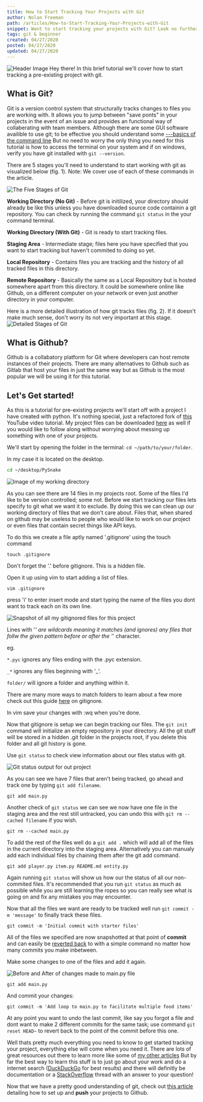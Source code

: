 ```yaml
---
title: How to Start Tracking Your Projects with Git
author: Nolan Freeman
path: /articles/How-to-Start-Tracking-Your-Projects-with-Git
snippet: Want to start tracking your projects with Git? Look no further, this guide contains everything you need to know to get up and running!
tags: git & beginner
created: 04/27/2020
posted: 04/27/2020
updated: 04/27/2020
---
```

![Header Image](git-logo.png)
Hey there! In this brief tutorial we'll cover how to start tracking a pre-existing project with git. 

## What is Git?

Git is a version control system that structurally tracks changes to files you are working with. It allows you to jump between "save ponts" in your projects in the event of an issue and provides an functional way of collaberating with team members. Although there are some GUI software availible to use git; to be effective you should understand some [---basics of the command line]() But no need to worry the only thing you need for this tutorial is how to access the terminal on your system and if on windows, verify you have git installed with `git --version`.

There are 5 stages you'll need to understand to start working with git as visualized below (fig. 1). Note: We cover use of each of these commands in the article. 

![The Five Stages of Git](git-stages.png)

__Working Directory (No Git)__ - Before git is initilized, your directory should already be like this unless you have downloaded source code containin a git repository. You can check by running the command `git status` in the your command terminal.

__Working Directory (With Git)__ - Git is ready to start tracking files.

__Staging Area__ - Intermediate stage; files here you have specified that you want to start tracking but haven't commited to doing so yet.

__Local Repository__ - Contains files you are tracking and the history of all tracked files in this directory.

__Remote Repository__ - Basically the same as a Local Repository but is hosted somewhere apart from this directory. It could be somewhere online like Github, on a different computer on your network or even just another directory in your computer.

Here is a more detailed illustration of how git tracks files (fig. 2). If it doesn't make much sense, don't worry its not very important at this stage.
![Detailed Stages of Git](detailed-git-stages.png)

## What is Github? 

Github is a collabatory platform for Git where developers can host remote instances of their projects. There are many alternatives to Github such as Gitlab that host your files in just the same way but as Github is the most popular we will be using it for this tutorial.

## Let's Get started!

As this is a tutorial for pre-existing projects we'll start off with a project I have created with python. It's nothing special, just a refactored fork of [this](https://invidio.us/playlist?list=PLlEgNdBJEO-n8k9SR49AshB9j7b5Iw7hZ&dark_mode=true&thin_mode=false) YouTube video tutorial. My project files can be downloaded [here](https://github.com/nolanfreeman/pysnake-turtle) as well if you would like to follow along without worrying about messing up something with one of your projects.

We'll start by opening the folder in the terminal: `cd ~/path/to/your/folder`.

In my case it is located on the desktop.

```bash
cd ~/desktop/PySnake
```
![Image of my working directory]()

As you can see there are 14 files in my projects root. Some of the files I'd like to be version controlled; some not. Before we start tracking our files lets specify to git what we want it to exclude. By doing this we can clean up our working directory of files that we don't care about. Files that, when shared on github may be useless to people who would like to work on our project or even files that contain secret things like API keys.

To do this we create a file aptly named '.gitignore' using the touch command 

```
touch .gitignore
```

Don't forget the '.' before gitignore. This is a hidden file.

Open it up using vim to start adding a list of files.

```
vim .gitignore
```

press 'i' to enter insert mode and start typing the name of the files you dont want to track each on its own line.

![Snapshot of all my gitignored files for this project]()

Lines with '*' are wildcards meaning it matches (and ignores) any files that follw the given pattern before or after the '*' character.

eg.

`*.pyc` ignores any files ending with the .pyc extension.

`_*` ignores any files beginning with '_'.

`folder/` will ignore a folder and anything within it.

There are many more ways to match folders to learn about a few more check out this guide [here]() on gitignore.

In vim save your changes with :wq when you're done.

Now that gitignore is setup we can begin tracking our files. The `git init` command will initialize an empty repository in your directory. All the git stuff will be stored in a hidden .git folder in the projects root, if you delete this folder and all git history is gone.

Use `git status` to check view information about our files status with git. 

![Git status output for out project]()

As you can see we have 7 files that aren't being tracked, go ahead and track one by typing `git add filename`.

```
git add main.py
```

Another check of `git status` we can see we now have one file in the staging area and the rest still untracked, you can undo this with `git rm --cached filename` if you wish.

```
git rm --cached main.py
```

To add the rest of the files well do a `git add .` which will add all of the files in the current directory into the staging area. Alternatively you can manualy add each individual files by chaining them after the git add command.

```
git add player.py item.py README.md entity.py
```

Again running `git status` will show us how our the status of all our non-commited files. It's recommended that you run `git status` as much as possible while you are still learning the ropes so you can really see what is going on and fix any mistakes you may encounter.

Now that all the files we want are ready to be tracked well run `git commit -m 'message'` to finally track these files. 

```
git commit -m 'Initial commit with starter files'
```

All of the files we specified are now snapshotted at that point of __commit__ and can easily be [reverted back]() to with a simple command no matter how many commits you make inbetween. 

Make some changes to one of the files and add it again.

![Before and After of changes made to main.py file]()

```
git add main.py
```

And commit your changes:

```
git commit -m 'Add loop to main.py to facilitate multiple food items'
```
At any point you want to undo the last commit, like say you forgot a file and dont want to make 2 different commits for the same task; use command `git reset HEAD~` to revert back to the point of the commit before this one.

Well thats pretty much everything you need to know to get started tracking your project, everything else will come when you need it. There are lots of great resources out there to learn more like some of [my other articles]() But by far the best way to learn this stuff is to just go about your work and do a internet search ([DuckDuckGo](DuckDuckGo.com) for best results) and there will definitly be documentation or a [StackOverflow]() thread with an answer to your question!

Now that we have a pretty good understanding of git, check out [this article]() detailing how to set up and __push__ your projects to Github.
